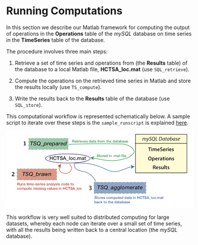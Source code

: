 # Running Computations
<!--{#sec:calculating}-->

In this section we describe our Matlab framework for computing the output of operations in the **Operations** table of the *mySQL* database on time series in the **TimeSeries** table of the database.

The procedure involves three main steps:

1. Retrieve a set of time series and operations from (the **Results** table) of the database to a local Matlab file, **HCTSA\_loc.mat** (use `SQL_retrieve`).

2. Compute the operations on the retrieved time series in Matlab and store the results locally (use `TS_compute`).

3. Write the results back to the **Results** table of the database (use `SQL_store`).

This computational workflow is represented schematically below.
A sample script to iterate over these steps is the `sample_runscript` is explained [here](computing_runscripts.md).

![**Computation workflow schematic.**](img/ComputationSchematic.png)

This workflow is very well suited to distributed computing for large datasets, whereby each node can iterate over a small set of time series, with all the results being written back to a central location (the *mySQL* database).